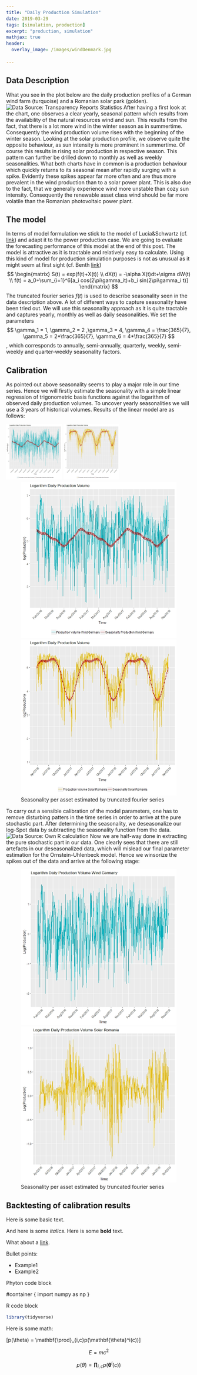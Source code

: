 ```yaml
---
title: "Daily Production Simulation"
date: 2019-03-29
tags: [simulation, production]
excerpt: "production, simulation"
mathjax: true
header:
  overlay_image: /images/windDenmark.jpg

---
```

## Data Description
What you see in the plot below are the daily production profiles of a German wind farm (turquoise) and a Romanian solar park (golden).
<img src="{{ site.url }}{{ site.baseurl }}/images/production_profile.jpeg" alt="Data Source: Transparency Reports Statistics">
After having a first look at the chart, one observes a clear yearly, seasonal pattern which results from the availability of the natural resources wind and sun. This results from the fact, that there is a lot more wind in the winter season as in summertime. Consequently the wind production volume rises with the beginning of the winter season. Looking at the solar production profile, we observe quite the opposite behaviour, as sun intensity is more prominent in summertime. Of course this results in rising solar production in respective season. This pattern can further be drilled down to monthly as well as weekly seasonalities.
What both charts have in common is a production behaviour which quickly returns to its seasonal mean after rapidly surging with a spike. Evidently these spikes appear far more often and are thus more prevalent in the wind production than to a solar power plant. This is also due to the fact, that we generally experience wind more unstable than cozy sun intensity. Consequently the renewable asset class wind should be far more volatile than the Romanian photovoltaic power plant.
## The model
In terms of model formulation we stick to the model of Lucia&Schwartz (cf. [link](https://link.springer.com/article/10.1023/A:1013846631785)) and adapt it to the power production case. We are going to evaluate the forecasting performance of this model at the end of this post. The model is attractive as it is tractable and relatively easy to calculate. Using this kind of model for production simulation purposes is not as unusual as it might seem at first sight (cf. Benth [link](https://papers.ssrn.com/sol3/papers.cfm?abstract_id=2979341))
$$
\begin{matrix}
S(t) =  exp(f(t)+X(t)) \\
dX(t) = -\alpha X(t)dt+\sigma dW(t) \\
f(t)  =  a_0+\sum_{i=1}^6[a_i cos(2\pi\gamma_it)+b_i sin(2\pi\gamma_i t)]
\end{matrix}
$$
The truncated fourier series $f(t)$ is used to describe seasonality seen in the data description above. A lot of different ways to capture seasonality have been tried out. We will use this seasonality approach as it is quite tractable and captures yearly, monthly as well as daily seasonalities. We set the parameters $$ \gamma_1 = 1, \gamma_2 = 2 ,\gamma_3 = 4, \gamma_4 = \frac{365}{7}, \gamma_5 = 2*\frac{365}{7}, \gamma_6 = 4*\frac{365}{7} $$, which corresponds to annually, semi-annually, quarterly, weekly, semi-weekly and quarter-weekly seasonality factors.
## Calibration
As pointed out above seasonality seems to play a major role in our time series. Hence we will firstly estimate the seasonality with a simple linear regression of trigonometric basis functions against the logarithm of observed daily production volumes. To uncover yearly seasonalities we will use a 3 years of historical volumes. Results of the linear model are as follows:

<img src="/images/wind_german_season.jpeg" style="float: left; width: 30%; margin-right: 1%; margin-bottom: 0.5em;">
<img src="/images/solar_romania_season.jpeg" style="float: left; width: 30%; margin-right: 1%; margin-bottom: 0.5em;">
<p style="clear: both;">

<figure class="half">
    <a href="/images/wind_german_season.jpeg"><img src="/images/wind_german_season.jpeg"></a>
    <a href="/images/solar_romania_season.jpeg"><img src="/images/solar_romania_season.jpeg"></a>
    <figcaption>Seasonality per asset estimated by truncated fourier series </figcaption>
</figure>
To carry out a sensible calibration of the model parameters, one has to remove disturbing patters in the time series in order to arrive at the pure stochastic part. After determining the seasonality, we deseasonalize our log-Spot data by subtracting the seasonality function from the data.
<img src="{{ site.url }}{{ site.baseurl }}/images/production_profile_deseasonalised.jpeg" alt="Data Source: Own R calculation">
Now we are half-way done in extracting the pure stochastic part in our data. One clearly sees that there are still artefacts in our deseasonalized data, which will mislead our final parameter estimation for the Ornstein-Uhlenbeck model. Hence we winsorize the spikes out of the data and arrive at the following stage:
<figure class="half">
    <a href="/images/wind_german_deseason_winsor.jpeg"><img src="/images/wind_german_deseason_winsor.jpeg"></a>
    <a href="/images/solar_romania_deseason_winsor.jpeg"><img src="/images/solar_romania_deseason_winsor.jpeg"></a>
    <figcaption>Seasonality per asset estimated by truncated fourier series </figcaption>
</figure>

## Backtesting of calibration results

Here is some basic text.

And here is some *italics*.
Here is some **bold** text.

What about a [link](www.google.com).

Bullet points:
* Example1
* Example2

Phyton code block

#container {
  import numpy as np
}

R code block
```r
library(tidyverse)

```

Here is some math:

\[p(\theta) = \mathbf{\prod}_{i,c}p(\mathbf{\theta}^i(c))\]

$$ E = mc^2 $$

$$  p(\theta) = \mathbf{\prod}_{i,c}p(\mathbf{\theta}^i(c)) $$
